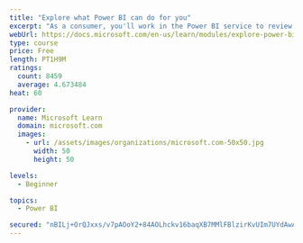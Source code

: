 ```yaml
---
title: "Explore what Power BI can do for you"
excerpt: "As a consumer, you'll work in the Power BI service to review and interact with content that has been shared with you. This module provides the foundational information that you need to work effectively in the Power BI service."
webUrl: https://docs.microsoft.com/en-us/learn/modules/explore-power-bi-service/
type: course
price: Free
length: PT1H9M
ratings:
  count: 8459
  average: 4.673484
heat: 60

provider:
  name: Microsoft Learn
  domain: microsoft.com
  images:
    - url: /assets/images/organizations/microsoft.com-50x50.jpg
      width: 50
      height: 50

levels:
  - Beginner

topics:
  - Power BI

secured: "nBILj+OrQJxxs/v7pAOoY2+84AOLhckv16baqXB7MMlFBlzirKvUIm7UYdAwAT6s+xVQFyv2RBvmqi8tzfF326sTl+QDLIwOdo01EBVAeB6K4XEjkyNqnINXs8xDnolYjwVrWVmJWTrQR/D/9s9K4HndVOnMu9fDd0/iNqOI6Qvye1LclEyx+PgtMtVAU3+QXYmUjExxmf1O6F3uZSeA5sbzoQwHNhX0z1h2qkyJC0h5Q03A0BQlroIxLm/VEdo1rumkW00aEfZjMu85xhrWlZ1UTnfj2KxOZEGCxE5Und3ouacR3XQndP9s2/STXtLmkbaRswa/4UBmz4Qs2Kh2j5UsVr9m3cMwGv6LrDUmDVt7JWM4asX45bDa0esez8+kqrCcKBMadhKb0oSOWdOyvl9GCH4PkFiledLGnFoeJBg=;h4FRgXkZNBu+6SH8Lyasww=="
---
```


